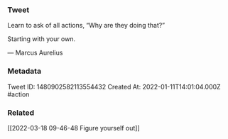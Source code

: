 ### Tweet
Learn to ask of all actions, “Why are they doing that?” 

Starting with your own. 

— Marcus Aurelius

### Metadata
Tweet ID: 1480902582113554432
Created At: 2022-01-11T14:01:04.000Z
#action

### Related
[[2022-03-18 09-46-48 Figure yourself out]]


